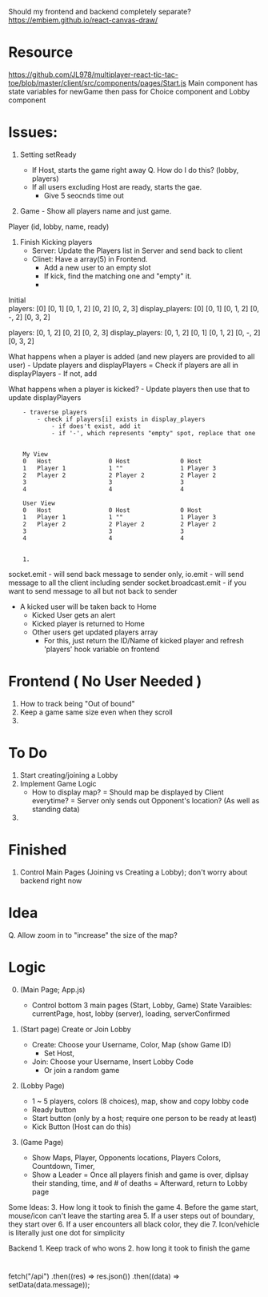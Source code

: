 Should my frontend and backend completely separate? 
https://embiem.github.io/react-canvas-draw/

# Resource
https://github.com/JL978/multiplayer-react-tic-tac-toe/blob/master/client/src/components/pages/Start.js
    Main component has state variables for newGame then pass for Choice component and Lobby component 

# Issues:

1. Setting setReady
    - If Host, starts the game right away
        Q. How do I do this? (lobby, players)
    - If all users excluding Host are ready, starts the gae. 
        - Give 5 seocnds time out

2. Game - Show all players name and just game. 




Player (id, lobby, name, ready)
1. Finish Kicking players
    - Server: Update the Players list in Server and send back to client
    - Clinet: Have a array(5) in Frontend. 
        - Add a new user to an empty slot
        - If kick, find the matching one and "empty" it.
        - 
Initial        
players:         [0]   [0, 1]  [0, 1, 2]  [0, 2]      [0, 2, 3]
display_players: [0]   [0, 1]  [0, 1, 2]  [0, -, 2]   [0, 3, 2]

players:         [0, 1, 2]  [0, 2]      [0, 2, 3]
display_players: [0, 1, 2] [0, 1]  [0, 1, 2]  [0, -, 2]   [0, 3, 2]

What happens when a player is added (and new players are provided to all user)
    - Update players and displayPlayers
        = Check if players are all in displayPlayers
            - If not, add 

What happens when a player is kicked?
    - Update players then use that to update displayPlayers
    

        - traverse players
            - check if players[i] exists in display_players
                - if does't exist, add it
                - if '-', which represents "empty" spot, replace that one 
        

        My View
        0   Host                0 Host              0 Host
        1   Player 1            1 ""                1 Player 3
        2   Player 2            2 Player 2          2 Player 2
        3                       3                   3
        4                       4                   4

        User View
        0   Host                0 Host              0 Host
        1   Player 1            1 ""                1 Player 3
        2   Player 2            2 Player 2          2 Player 2
        3                       3                   3
        4                       4                   4
       
       
        1. 

socket.emit - will send back message to sender only,
io.emit     - will send message to all the client including sender
socket.broadcast.emit - if you want to send message to all but not back to sender 


- A kicked user will be taken back to Home
    - Kicked User gets an alert 
    - Kicked player is returned to Home
    - Other users get updated players array
        - For this, just return the ID/Name of kicked player and refresh 'players' hook variable on frontend

# Frontend ( No User Needed ) 
1. How to track being "Out of bound"
2. Keep a game same size even when they scroll
3. 

# To Do
1. Start creating/joining a Lobby
2. Implement Game Logic 
    - How to display map? 
        = Should map be displayed by Client everytime? 
        = Server only sends out Opponent's location? (As well as standing data) 
3. 

# Finished 
1. Control Main Pages (Joining vs Creating a Lobby); don't worry about backend right now 

# Idea
Q. Allow zoom in to "increase" the size of the map? 


# Logic
0. (Main Page; App.js)
    - Control bottom 3 main pages (Start, Lobby, Game)
    State Varaibles: currentPage, host, lobby (server), loading, serverConfirmed

1. (Start page) Create or Join Lobby
    - Create: Choose your Username, Color, Map (show Game ID)
        - Set Host, 
    - Join: Choose your Username, Insert Lobby Code
        - Or join a random game

2. (Lobby Page) 
   - 1 ~ 5 players, colors (8 choices), map, show and copy lobby code
   - Ready button
   - Start button (only by a host; require one person to be ready at least)
   - Kick Button (Host can do this)

3. (Game Page)
    - Show Maps, Player, Opponents locations, Players Colors, Countdown, Timer, 
    - Show a Leader 
    = Once all players finish and game is over, diplsay their standing, time, and # of deaths 
    = Afterward, return to Lobby page 

Some Ideas: 
    3. How long it took to finish the game
    4. Before the game start, mouse/icon can't leave the starting area
    5. If a user steps out of boundary, they start over
    6. If a user encounters all black color, they die 
    7. Icon/vehicle is literally just one dot for simplicity


Backend
    1. Keep track of who wons
    2. how long it took to finish the game



# 
fetch("/api")
.then((res) => res.json())
.then((data) => setData(data.message));
